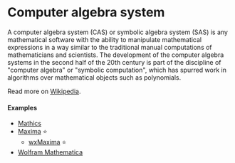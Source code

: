 # Computer algebra system

A computer algebra system (CAS) or symbolic algebra system (SAS) is any mathematical software with the ability to manipulate mathematical expressions in a way similar to the traditional manual computations of mathematicians and scientists. The development of the computer algebra systems in the second half of the 20th century is part of the discipline of "computer algebra" or "symbolic computation", which has spurred work in algorithms over mathematical objects such as polynomials.

Read more on [Wikipedia](https://en.wikipedia.org/wiki/Computer_algebra_system).

#### Examples
- [Mathics](https://mathics.org)
- [Maxima](https://en.wikipedia.org/wiki/Maxima_(software)) ⭐
   - [wxMaxima](https://wxmaxima-developers.github.io/wxmaxima) ⭐
- [Wolfram Mathematica](https://en.wikipedia.org/wiki/Wolfram_Mathematica)
